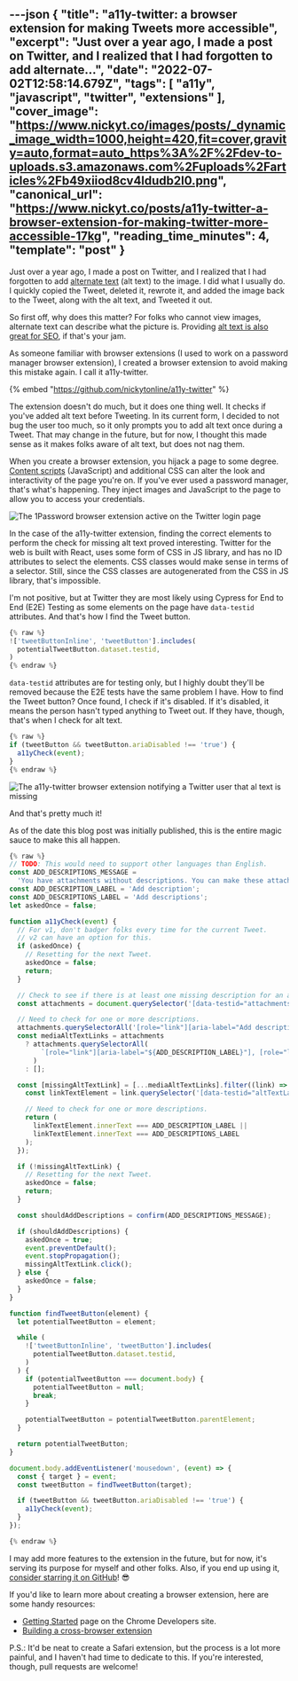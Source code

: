 ---json
{
  "title": "a11y-twitter: a browser extension for making Tweets more accessible",
  "excerpt": "Just over a year ago, I made a post on Twitter, and I realized that I had forgotten to add alternate...",
  "date": "2022-07-02T12:58:14.679Z",
  "tags": [
    "a11y",
    "javascript",
    "twitter",
    "extensions"
  ],
  "cover_image": "https://www.nickyt.co/images/posts/_dynamic_image_width=1000,height=420,fit=cover,gravity=auto,format=auto_https%3A%2F%2Fdev-to-uploads.s3.amazonaws.com%2Fuploads%2Farticles%2Fb49xiiod8cv4ldudb2l0.png",
  "canonical_url": "https://www.nickyt.co/posts/a11y-twitter-a-browser-extension-for-making-twitter-more-accessible-17kg",
  "reading_time_minutes": 4,
  "template": "post"
}
---

Just over a year ago, I made a post on Twitter, and I realized that I had forgotten to add [alternate text](https://www.a11yproject.com/posts/alt-text/) (alt text) to the image. I did what I usually do. I quickly copied the Tweet, deleted it, rewrote it, and added the image back to the Tweet, along with the alt text, and Tweeted it out.

So first off, why does this matter? For folks who cannot view images, alternate text can describe what the picture is. Providing [alt text is also great for SEO](https://blog.hubspot.com/marketing/image-alt-text), if that's your jam.

As someone familiar with browser extensions (I used to work on a password manager browser extension), I created a browser extension to avoid making this mistake again. I call it a11y-twitter.

{% embed "https://github.com/nickytonline/a11y-twitter" %}

The extension doesn't do much, but it does one thing well. It checks if you've added alt text before Tweeting. In its current form, I decided to not bug the user too much, so it only prompts you to add alt text once during a Tweet. That may change in the future, but for now, I thought this made sense as it makes folks aware of alt text, but does not nag them.

When you create a browser extension, you hijack a page to some degree. [Content scripts](https://developer.chrome.com/docs/extensions/mv3/content_scripts/) (JavaScript) and additional CSS can alter the look and interactivity of the page you're on. If you've ever used a password manager, that's what's happening. They inject images and JavaScript to the page to allow you to access your credentials.

![The 1Password browser extension active on the Twitter login page](https://www.nickyt.co/images/posts/_uploads_articles_prgttpjavc09f4lk4tr1.png)

In the case of the a11y-twitter extension, finding the correct elements to perform the check for missing alt text proved interesting. Twitter for the web is built with React, uses some form of CSS in JS library, and has no ID attributes to select the elements. CSS classes would make sense in terms of a selector. Still, since the CSS classes are autogenerated from the CSS in JS library, that's impossible.

I'm not positive, but at Twitter they are most likely using Cypress for End to End (E2E) Testing as some elements on the page have `data-testid` attributes. And that's how I find the Tweet button.

```javascript
{% raw %}
!['tweetButtonInline', 'tweetButton'].includes(
  potentialTweetButton.dataset.testid,
)
{% endraw %}
```

`data-testid` attributes are for testing only, but I highly doubt they'll be removed because the E2E tests have the same problem I have. How to find the Tweet button? Once found, I check if it's disabled. If it's disabled, it means the person hasn't typed anything to Tweet out. If they have, though, that's when I check for alt text.

```javascript
{% raw %}
if (tweetButton && tweetButton.ariaDisabled !== 'true') {
  a11yCheck(event);
}
{% endraw %}
```

![The a11y-twitter browser extension notifying a Twitter user that al text is missing](https://www.nickyt.co/images/posts/_uploads_articles_xcwdy86a2wg1z3bfwxs4.png)

And that's pretty much it!

As of the date this blog post was initially published, this is the entire magic sauce to make this all happen.

```javascript
{% raw %}
// TODO: This would need to support other languages than English.
const ADD_DESCRIPTIONS_MESSAGE =
  'You have attachments without descriptions. You can make these attachments more accessible if you add a description. Would you like to do that right now before you Tweet?';
const ADD_DESCRIPTION_LABEL = 'Add description';
const ADD_DESCRIPTIONS_LABEL = 'Add descriptions';
let askedOnce = false;

function a11yCheck(event) {
  // For v1, don't badger folks every time for the current Tweet.
  // v2 can have an option for this.
  if (askedOnce) {
    // Resetting for the next Tweet.
    askedOnce = false;
    return;
  }

  // Check to see if there is at least one missing description for an attachment.
  const attachments = document.querySelector('[data-testid="attachments"]');

  // Need to check for one or more descriptions.
  attachments.querySelectorAll('[role="link"][aria-label="Add description"]');
  const mediaAltTextLinks = attachments
    ? attachments.querySelectorAll(
        `[role="link"][aria-label="${ADD_DESCRIPTION_LABEL}"], [role="link"][aria-label="${ADD_DESCRIPTIONS_LABEL}"]`,
      )
    : [];

  const [missingAltTextLink] = [...mediaAltTextLinks].filter((link) => {
    const linkTextElement = link.querySelector('[data-testid="altTextLabel"]');

    // Need to check for one or more descriptions.
    return (
      linkTextElement.innerText === ADD_DESCRIPTION_LABEL ||
      linkTextElement.innerText === ADD_DESCRIPTIONS_LABEL
    );
  });

  if (!missingAltTextLink) {
    // Resetting for the next Tweet.
    askedOnce = false;
    return;
  }

  const shouldAddDescriptions = confirm(ADD_DESCRIPTIONS_MESSAGE);

  if (shouldAddDescriptions) {
    askedOnce = true;
    event.preventDefault();
    event.stopPropagation();
    missingAltTextLink.click();
  } else {
    askedOnce = false;
  }
}

function findTweetButton(element) {
  let potentialTweetButton = element;

  while (
    !['tweetButtonInline', 'tweetButton'].includes(
      potentialTweetButton.dataset.testid,
    )
  ) {
    if (potentialTweetButton === document.body) {
      potentialTweetButton = null;
      break;
    }

    potentialTweetButton = potentialTweetButton.parentElement;
  }

  return potentialTweetButton;
}

document.body.addEventListener('mousedown', (event) => {
  const { target } = event;
  const tweetButton = findTweetButton(target);

  if (tweetButton && tweetButton.ariaDisabled !== 'true') {
    a11yCheck(event);
  }
});

{% endraw %}
```

I may add more features to the extension in the future, but for now, it's serving its purpose for myself and other folks. Also, if you end up using it, [consider starring it on GitHub](https://github.com/nickytonline/a11y-twitter)! 😎

If you'd like to learn more about creating a browser extension, here are some handy resources:

- [Getting Started](https://developer.chrome.com/docs/extensions/mv3/getstarted/) page on the Chrome Developers site.
- [Building a cross-browser extension](https://developer.mozilla.org/en-US/docs/Mozilla/Add-ons/WebExtensions/Build_a_cross_browser_extension)

P.S.: It'd be neat to create a Safari extension, but the process is a lot more painful, and I haven't had time to dedicate to this. If you're interested, though, pull requests are welcome!

